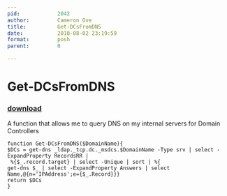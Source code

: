 ```yaml
---
pid:            2042
author:         Cameron Ove
title:          Get-DCsFromDNS
date:           2010-08-02 23:19:59
format:         posh
parent:         0

---
```


# Get-DCsFromDNS

### [download](//scripts/2042.ps1)

A function that allows me to query DNS on my internal servers for Domain Controllers

```posh
function Get-DCsFromDNS($DomainName){    
$DCs = get-dns _ldap._tcp.dc._msdcs.$DomainName -Type srv | select -ExpandProperty RecordsRR | 
 %{$_.record.target} | select -Unique | sort | %{
get-dns $_ | select -ExpandProperty Answers | select Name,@{n='IPAddress';e={$_.Record}}}
return $DCs
}

```
